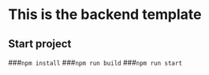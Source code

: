 # This is the backend template
## Start project
###`npm install`
###`npm run build`
###`npm run start`